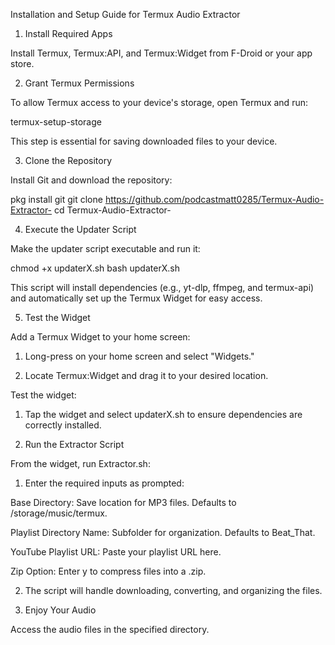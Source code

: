 Installation and Setup Guide for Termux Audio Extractor

1. Install Required Apps

Install Termux, Termux:API, and Termux:Widget from F-Droid or your app store.


2. Grant Termux Permissions

To allow Termux access to your device's storage, open Termux and run:

termux-setup-storage

This step is essential for saving downloaded files to your device.

3. Clone the Repository

Install Git and download the repository:

pkg install git
git clone https://github.com/podcastmatt0285/Termux-Audio-Extractor-
cd Termux-Audio-Extractor-

4. Execute the Updater Script

Make the updater script executable and run it:

chmod +x updaterX.sh
bash updaterX.sh

This script will install dependencies (e.g., yt-dlp, ffmpeg, and termux-api) and automatically set up the Termux Widget for easy access.

5. Test the Widget

Add a Termux Widget to your home screen:

1. Long-press on your home screen and select "Widgets."


2. Locate Termux:Widget and drag it to your desired location.



Test the widget:

1. Tap the widget and select updaterX.sh to ensure dependencies are correctly installed.




6. Run the Extractor Script

From the widget, run Extractor.sh:

1. Enter the required inputs as prompted:

Base Directory: Save location for MP3 files. Defaults to /storage/music/termux.

Playlist Directory Name: Subfolder for organization. Defaults to Beat_That.

YouTube Playlist URL: Paste your playlist URL here.

Zip Option: Enter y to compress files into a .zip.



2. The script will handle downloading, converting, and organizing the files.



7. Enjoy Your Audio

Access the audio files in the specified directory.

